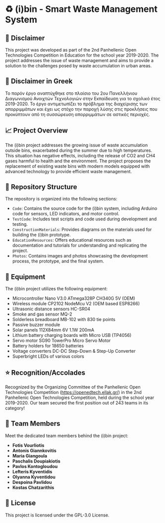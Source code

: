 # :recycle: (i)bin - Smart Waste Management System

## :page_facing_up: Disclaimer
This project was developed as part of the 2nd Panhellenic Open Technologies Competition in Education for the school year 2019-2020. The project addresses the issue of waste management and aims to provide a solution to the challenges posed by waste accumulation in urban areas.

## :page_facing_up: Disclaimer in Greek
Το παρόν έργο αναπτύχθηκε στο πλαίσιο του 2ου Πανελλήνιου Διαγωνισμού Ανοιχτών Τεχνολογιών στην Εκπαίδευση για το σχολικό έτος 2019-2020. Το έργο αντιμετωπίζει το πρόβλημα της διαχείρισης των απορριμμάτων και έχει ως στόχο την παροχή λύσης στις προκλήσεις που προκύπτουν από τη συσσώρευση απορριμμάτων σε αστικές περιοχές.

## :chart_with_upwards_trend: Project Overview
The (i)bin project addresses the growing issue of waste accumulation outside bins, exacerbated during the summer due to high temperatures. This situation has negative effects, including the release of CO2 and CH4 gases harmful to health and the environment. The project proposes the replacement of existing waste bins with modern models equipped with advanced technology to provide efficient waste management.

## :file_folder: Repository Structure
The repository is organized into the following sections:
- `Code`: Contains the source code for the (i)bin system, including Arduino code for sensors, LED indicators, and motor control.
- `TestCode`: Includes test scripts and code used during development and testing.
- `ConstructionMaterials`: Provides diagrams on the materials used for building the (i)bin prototype.
- `EducationResources`: Offers educational resources such as documentation and tutorials for understanding and replicating the project.
- `Photos`: Contains images and photos showcasing the development process, the prototype, and the final system.

## :wrench: Equipment

The (i)bin project utilizes the following equipment:

- Microcontroller Nano V3.0 ATmega328P CH340G 5V (OEM) 
- Wireless module CP2102 NodeMcu V2 (OEM based ESP8266)
- Ultrasonic distance sensors HC-SR04
- Smoke and gas sensor MQ-2
- Solderless breadboard MB-102 with 830 tie points
- Passive buzzer module
- Solar panels 112X84mm 6V 1.1W 200mA
- Lithium battery charging boards with Micro USB (TP4056)
- Servo motor SG90 TowerPro Micro Servo Motor
- Battery holders for 18650 batteries
- Voltage converters DC-DC Step-Down & Step-Up Converter
- Superbright LEDs of various colors

## :star: Recognition/Accolades
Recognized by the Organizing Committee of the Panhellenic Open Technologies Competition (https://openedtech.ellak.gr/) in the 2nd Panhellenic Open Technologies Competition, held during the school year 2019-2020. Our team secured the first position out of 243 teams in its category!

## :busts_in_silhouette: Team Members

Meet the dedicated team members behind the (i)bin project:

- **Fotis Vourliotis**
- **Antonis Giannkovitis**
- **Maria Giangoula**
- **Paschalis Doupiakiotis**
- **Pavlos Kontogloudou**
- **Lefteris Kyventidis**
- **Olyanna Kyventidou**
- **Despoina Pavlidou**
- **Kostas Chatzarithis**

## :scroll: License
This project is licensed under the GPL-3.0 License.


